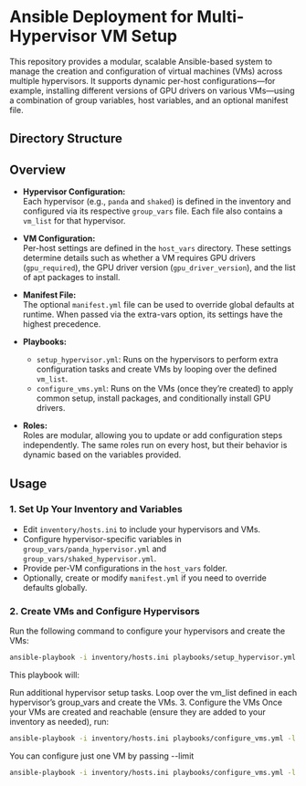# Ansible Deployment for Multi-Hypervisor VM Setup

This repository provides a modular, scalable Ansible-based system to manage the creation and configuration of virtual machines (VMs) across multiple hypervisors. It supports dynamic per-host configurations—for example, installing different versions of GPU drivers on various VMs—using a combination of group variables, host variables, and an optional manifest file.

## Directory Structure



## Overview

- **Hypervisor Configuration:**  
  Each hypervisor (e.g., `panda` and `shaked`) is defined in the inventory and configured via its respective `group_vars` file. Each file also contains a `vm_list` for that hypervisor.

- **VM Configuration:**  
  Per-host settings are defined in the `host_vars` directory. These settings determine details such as whether a VM requires GPU drivers (`gpu_required`), the GPU driver version (`gpu_driver_version`), and the list of apt packages to install.

- **Manifest File:**  
  The optional `manifest.yml` file can be used to override global defaults at runtime. When passed via the extra-vars option, its settings have the highest precedence.

- **Playbooks:**  
  - `setup_hypervisor.yml`: Runs on the hypervisors to perform extra configuration tasks and create VMs by looping over the defined `vm_list`.
  - `configure_vms.yml`: Runs on the VMs (once they’re created) to apply common setup, install packages, and conditionally install GPU drivers.

- **Roles:**  
  Roles are modular, allowing you to update or add configuration steps independently. The same roles run on every host, but their behavior is dynamic based on the variables provided.

## Usage

### 1. Set Up Your Inventory and Variables

- Edit `inventory/hosts.ini` to include your hypervisors and VMs.
- Configure hypervisor-specific variables in `group_vars/panda_hypervisor.yml` and `group_vars/shaked_hypervisor.yml`.
- Provide per-VM configurations in the `host_vars` folder.
- Optionally, create or modify `manifest.yml` if you need to override defaults globally.

### 2. Create VMs and Configure Hypervisors

Run the following command to configure your hypervisors and create the VMs:

```bash
ansible-playbook -i inventory/hosts.ini playbooks/setup_hypervisor.yml -l panda_hypervisor -e @../sites_manifests/panda-dev-versions.yml
```
This playbook will:

Run additional hypervisor setup tasks.
Loop over the vm_list defined in each hypervisor’s group_vars and create the VMs.
3. Configure the VMs
Once your VMs are created and reachable (ensure they are added to your inventory as needed), run:

```bash
ansible-playbook -i inventory/hosts.ini playbooks/configure_vms.yml -l panda-worker-node -e @../sites_manifests/panda-dev-versions.yml
```

You can configure just one VM by passing --limit <VM-name>
```bash
ansible-playbook -i inventory/hosts.ini playbooks/configure_vms.yml -l panda-worker-node -e @../sites_manifests/panda-dev-versions.yml
```